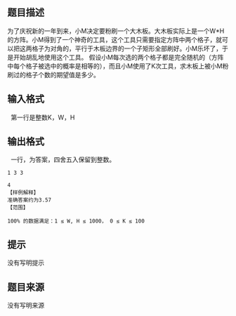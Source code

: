 


## 题目描述
为了庆祝新的一年到来，小M决定要粉刷一个大木板。大木板实际上是一个W*H的方阵。小M得到了一个神奇的工具，这个工具只需要指定方阵中两个格子，就可以把这两格子为对角的，平行于木板边界的一个子矩形全部刷好。小M乐坏了，于是开始胡乱地使用这个工具。
假设小M每次选的两个格子都是完全随机的（方阵中每个格子被选中的概率是相等的），而且小M使用了K次工具，求木板上被小M粉刷过的格子个数的期望值是多少。
## 输入格式
 
第一行是整数K，W，H
## 输出格式
 
一行，为答案，四舍五入保留到整数。

```input1
1 3 3

```

```output1
4
【样例解释】
准确答案约为3.57
【范围】

100% 的数据满足：1 ≤ W, H ≤ 1000， 0 ≤ K ≤ 100
```

## 提示
没有写明提示
## 题目来源
没有写明来源



